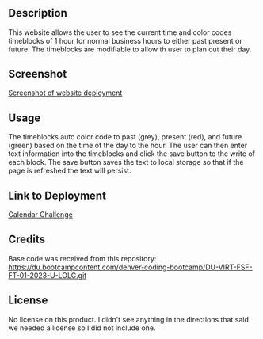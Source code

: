 # <Calendar Challenge>

## Description

This website allows the user to see the current time and color codes timeblocks of 1 hour for normal business hours to either past present or future. The timeblocks are modifiable to allow th user to plan out their day.

## Screenshot

[Screenshot of website deployment](/Assets/calendar_deployment.png)

## Usage

The timeblocks auto color code to past (grey), present (red), and future (green) based on the time of the day to the hour. The user can then enter text information into the timeblocks and click the save button to the write of each block. The save button saves the text to local storage so that if the page is refreshed the text will persist.

## Link to Deployment

[Calendar Challenge](https://twray95.github.io/calendarChallenge/)

## Credits

Base code was received from this repository: https://du.bootcampcontent.com/denver-coding-bootcamp/DU-VIRT-FSF-FT-01-2023-U-LOLC.git

## License

No license on this product. I didn't see anything in the directions that said we needed a license so I did not include one.
